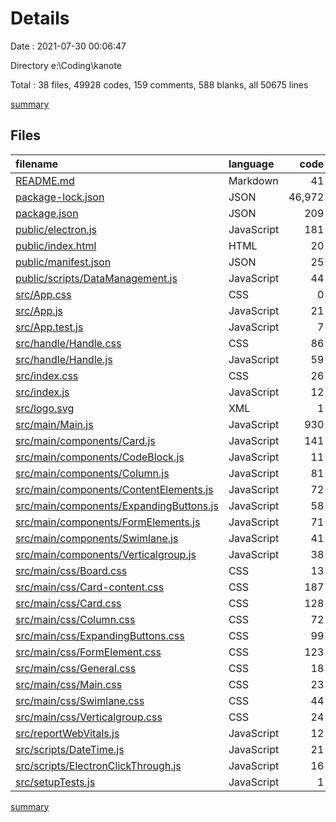 # Details

Date : 2021-07-30 00:06:47

Directory e:\Coding\kanote

Total : 38 files,  49928 codes, 159 comments, 588 blanks, all 50675 lines

[summary](results.md)

## Files
| filename | language | code | comment | blank | total |
| :--- | :--- | ---: | ---: | ---: | ---: |
| [README.md](/README.md) | Markdown | 41 | 0 | 32 | 73 |
| [package-lock.json](/package-lock.json) | JSON | 46,972 | 0 | 1 | 46,973 |
| [package.json](/package.json) | JSON | 209 | 0 | 1 | 210 |
| [public/electron.js](/public/electron.js) | JavaScript | 181 | 1 | 41 | 223 |
| [public/index.html](/public/index.html) | HTML | 20 | 23 | 1 | 44 |
| [public/manifest.json](/public/manifest.json) | JSON | 25 | 0 | 1 | 26 |
| [public/scripts/DataManagement.js](/public/scripts/DataManagement.js) | JavaScript | 44 | 0 | 12 | 56 |
| [src/App.css](/src/App.css) | CSS | 0 | 0 | 1 | 1 |
| [src/App.js](/src/App.js) | JavaScript | 21 | 0 | 8 | 29 |
| [src/App.test.js](/src/App.test.js) | JavaScript | 7 | 0 | 2 | 9 |
| [src/handle/Handle.css](/src/handle/Handle.css) | CSS | 86 | 0 | 27 | 113 |
| [src/handle/Handle.js](/src/handle/Handle.js) | JavaScript | 59 | 0 | 12 | 71 |
| [src/index.css](/src/index.css) | CSS | 26 | 0 | 3 | 29 |
| [src/index.js](/src/index.js) | JavaScript | 12 | 4 | 3 | 19 |
| [src/logo.svg](/src/logo.svg) | XML | 1 | 0 | 0 | 1 |
| [src/main/Main.js](/src/main/Main.js) | JavaScript | 930 | 38 | 173 | 1,141 |
| [src/main/components/Card.js](/src/main/components/Card.js) | JavaScript | 141 | 0 | 14 | 155 |
| [src/main/components/CodeBlock.js](/src/main/components/CodeBlock.js) | JavaScript | 11 | 0 | 2 | 13 |
| [src/main/components/Column.js](/src/main/components/Column.js) | JavaScript | 81 | 0 | 5 | 86 |
| [src/main/components/ContentElements.js](/src/main/components/ContentElements.js) | JavaScript | 72 | 0 | 8 | 80 |
| [src/main/components/ExpandingButtons.js](/src/main/components/ExpandingButtons.js) | JavaScript | 58 | 0 | 7 | 65 |
| [src/main/components/FormElements.js](/src/main/components/FormElements.js) | JavaScript | 71 | 1 | 8 | 80 |
| [src/main/components/Swimlane.js](/src/main/components/Swimlane.js) | JavaScript | 41 | 0 | 4 | 45 |
| [src/main/components/Verticalgroup.js](/src/main/components/Verticalgroup.js) | JavaScript | 38 | 0 | 5 | 43 |
| [src/main/css/Board.css](/src/main/css/Board.css) | CSS | 13 | 0 | 3 | 16 |
| [src/main/css/Card-content.css](/src/main/css/Card-content.css) | CSS | 187 | 0 | 57 | 244 |
| [src/main/css/Card.css](/src/main/css/Card.css) | CSS | 128 | 81 | 31 | 240 |
| [src/main/css/Column.css](/src/main/css/Column.css) | CSS | 72 | 1 | 18 | 91 |
| [src/main/css/ExpandingButtons.css](/src/main/css/ExpandingButtons.css) | CSS | 99 | 0 | 32 | 131 |
| [src/main/css/FormElement.css](/src/main/css/FormElement.css) | CSS | 123 | 1 | 39 | 163 |
| [src/main/css/General.css](/src/main/css/General.css) | CSS | 18 | 0 | 3 | 21 |
| [src/main/css/Main.css](/src/main/css/Main.css) | CSS | 23 | 4 | 10 | 37 |
| [src/main/css/Swimlane.css](/src/main/css/Swimlane.css) | CSS | 44 | 0 | 9 | 53 |
| [src/main/css/Verticalgroup.css](/src/main/css/Verticalgroup.css) | CSS | 24 | 0 | 7 | 31 |
| [src/reportWebVitals.js](/src/reportWebVitals.js) | JavaScript | 12 | 1 | 2 | 15 |
| [src/scripts/DateTime.js](/src/scripts/DateTime.js) | JavaScript | 21 | 0 | 1 | 22 |
| [src/scripts/ElectronClickThrough.js](/src/scripts/ElectronClickThrough.js) | JavaScript | 16 | 0 | 4 | 20 |
| [src/setupTests.js](/src/setupTests.js) | JavaScript | 1 | 4 | 1 | 6 |

[summary](results.md)